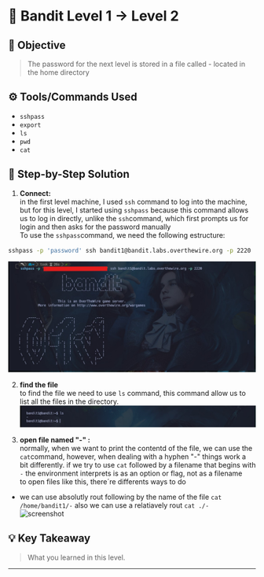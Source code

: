 # 🔐 Bandit Level 1 → Level 2

## 🎯 Objective
> The password for the next level is stored in a file called - located in the home directory

## ⚙️ Tools/Commands Used
- `sshpass`
- `export`
- `ls`
- `pwd`
- `cat`

## 🧠 Step-by-Step Solution

1. **Connect:**  
in the first level machine, I used `ssh` command to log into the machine, but for this level, I started using `sshpass` because this command allows us to log in directly, unlike the `ssh`command, which first prompts us for login and then asks for the password manually     
To use the `sshpass`command, we need the following estructure:

```bash
sshpass -p 'password' ssh bandit1@bandit.labs.overthewire.org -p 2220
```
![screenshot](../ASSETS/ejercicio%202/ejercicio%202.1.jpg)

2. **find the file**   
to find the file we need to use `ls` command, this  command allow us to list all the files in the  directory.
![screeshot](../ASSETS/ejercicio%202/ejercicio%202.2.jpg)

3. **open file named "-" :**  
normally, when we want to print the contentd of the file, we can use the `cat`command, however, when dealing with a hyphen "-" things work a bit differently.
if we try to use `cat` followed by a filename that begins with `-` the environment interprets is as an option or flag, not as a filename  
to open files like this, there´re differents ways to do
- we can use absolutly rout following by the name of the file `cat /home/bandit1/-` also we can use a relatiavely rout `cat ./-`  
![screenshot]()

## 💡 Key Takeaway
> What you learned in this level.

---
